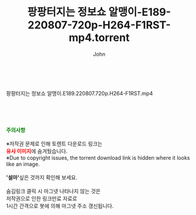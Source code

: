 ﻿---
layout: post
title:  "팡팡터지는 정보쇼 알맹이-E189-220807-720p-H264-F1RST-mp4.torrent"
author: John
categories: [ 방송/음악 ]
tags: [  ]
image:  
description: "팡팡터지는 정보쇼 알맹이-E189-220807-720p-H264-F1RST-mp4 torrent 정보 공유"
toc: true
toc_sticky: true
---

<br>
<div class="view-img">
<a class="view_image" href="https://torrentmobile60.com/bbs/view_image.php?fn=%2Fdata%2Ffile%2Fmusic%2F3735182707_R3gqkCtF_b66c997e9dd8a54f59849e130a296ad18ffef3b1.jpg" target="_blank"><img alt="" class="img-tag" content="https://torrentmobile60.com/data/file/music/3735182707_R3gqkCtF_b66c997e9dd8a54f59849e130a296ad18ffef3b1.jpg" itemprop="image" src="https://torrentmobile60.com/data/file/music/thumb-3735182707_R3gqkCtF_b66c997e9dd8a54f59849e130a296ad18ffef3b1_835x2212.jpg"/></a></div><div class="view-content" itemprop="description">
<p>팡팡터지는 정보쇼 알맹이.E189.220807.720p.H264-F1RST.mp4<br/></p> </div>
    
<br><br><br>
<p data-ke-size="size16"><b><span style="color: green;">주의사항</span></b><br /><br />※저작권 문제로 인해 토렌트 다운로드 링크는<br /><b><span style="color: red;">유사 이미지</span></b>에 숨겨뒀습니다.<br />※Due to copyright issues, the torrent download link is hidden where it looks like an image.<br /><br /><b>'설마'</b>싶은 것까지 확인해 보세요.<br /><br />숨김링크 클릭 시 마그넷 나타나지 않는 것은<br />저작권으로 인한 링크만료 자료로<br />1시간 간격으로 봇에 의해 마그넷 주소 갱신됩니다.</p>
